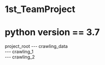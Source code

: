 # 1st_TeamProject

# python version == 3.7

project_root --- crawling_data<br>
             --- crawling_1<br>
             --- crawling_2
